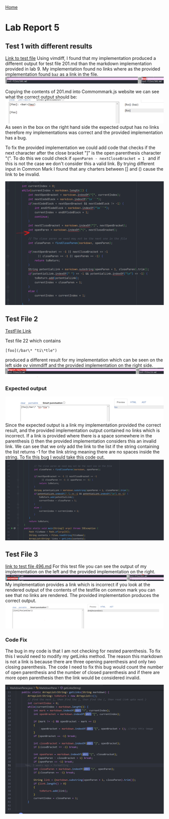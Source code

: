 [Home](https://jasonmorris1.github.io/cse15l-lab-reports/)

# Lab Report 5 

## Test  1 with different results
[Link to test file](https://github.com/nidhidhamnani/markdown-parser/blob/main/test-files/201.md)
Using vimdiff, I found that my implementation produced a different output for test file 201.md than the markdown implementation provided in lab 9. My implementation found no links where as the provided implementation found `baz` as a link in the file.
![img](/assets/images/vimdiff1.png)

Copying the contents of 201.md into Commommark.js website we can see what the correct output should be:
![img](/assets/images/commonmark1.png)
As seen in the box on the right hand side the expected output has no links therefore my implementations was correct and the provided implementation has a bug. 

To fix the provided implementation we could add code that checks if the next character after the close bracket "]" is the open parenthesis character "(". To do this we could check if `openParen - nextCloseBracket = 1 ` and if this is not the case we don't consider this a valid link. By trying different input in Common Mark I found that any charters between [] and () cause the link to be invalid.

![img](/assets/images/codefix1.png)


## Test File 2
[TestFile Link](https://github.com/nidhidhamnani/markdown-parser/blob/main/test-files/22.md)



Test file 22 which contains 
``` 
[foo](/bar\* "ti\*tle")
``` 

produced a different result for my implementation which can be seen on the left side ov vimmdiff and the provided implementation on the right side.
![img](/assets/images/vimdiff2.png)

### Expected output
![img](/assets/images//commonmark2.png)
Since the expected output is a link my implementation provided the correct result, and the provided implementation output contained no links which is incorrect. 
If a link is provided where there is a space somewhere in the parenthesis () then the provided implementation considers this an invalid link. We can see that we only add the link to the list if the string containing the list returns -1 for the link string meaning there are no spaces inside the string. To fix this bug I would take this code out. 
![img](/assets/images/codefix2.png)

## Test File 3
[link to test file 496.md](https://github.com/nidhidhamnani/markdown-parser/blob/main/test-files/496.md)
For this test file you can see the output of my implementation on the left and the provided implementation on the right.
![img](/assets/images/vimdiff3.png)
My implementation provides a link which is incorrect if you look at the rendered output of the contents of the testfile on common mark you can see that no links are rendered. The provided implementation produces the correct output.
![img](/assets/images/commonmark3.png)

### Code Fix
The bug in my code is that I am not checking for nested parenthesis. To fix this I would need to modify my getLinks method. The reason this markdown is not a link is because there are three opening parenthesis and only two closing parenthesis. The code I need to fix this bug would count the number of open parenthesis and the number of closed parenthesis and if there are more open parenthesis then the link would be considered invalid.

![img](/assets/images/codefix3.png)